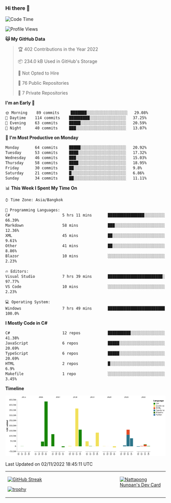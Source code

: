 ### Hi there 👋

<!--START_SECTION:waka-->
![Code Time](http://img.shields.io/badge/Code%20Time-329%20hrs%2059%20mins-blue)

![Profile Views](http://img.shields.io/badge/Profile%20Views-0-blue)

**🐱 My GitHub Data** 

> 🏆 402 Contributions in the Year 2022
 > 
> 📦 234.0 kB Used in GitHub's Storage 
 > 
> 🚫 Not Opted to Hire
 > 
> 📜 76 Public Repositories 
 > 
> 🔑 7 Private Repositories  
 > 
**I'm an Early 🐤** 

```text
🌞 Morning    89 commits     ███████░░░░░░░░░░░░░░░░░░   29.08% 
🌆 Daytime    114 commits    █████████░░░░░░░░░░░░░░░░   37.25% 
🌃 Evening    63 commits     █████░░░░░░░░░░░░░░░░░░░░   20.59% 
🌙 Night      40 commits     ███░░░░░░░░░░░░░░░░░░░░░░   13.07%

```
📅 **I'm Most Productive on Monday** 

```text
Monday       64 commits     █████░░░░░░░░░░░░░░░░░░░░   20.92% 
Tuesday      53 commits     ████░░░░░░░░░░░░░░░░░░░░░   17.32% 
Wednesday    46 commits     ███░░░░░░░░░░░░░░░░░░░░░░   15.03% 
Thursday     58 commits     ████░░░░░░░░░░░░░░░░░░░░░   18.95% 
Friday       30 commits     ██░░░░░░░░░░░░░░░░░░░░░░░   9.8% 
Saturday     21 commits     █░░░░░░░░░░░░░░░░░░░░░░░░   6.86% 
Sunday       34 commits     ██░░░░░░░░░░░░░░░░░░░░░░░   11.11%

```


📊 **This Week I Spent My Time On** 

```text
⌚︎ Time Zone: Asia/Bangkok

💬 Programming Languages: 
C#                       5 hrs 11 mins       ████████████████░░░░░░░░░   66.39% 
Markdown                 58 mins             ███░░░░░░░░░░░░░░░░░░░░░░   12.36% 
XML                      45 mins             ██░░░░░░░░░░░░░░░░░░░░░░░   9.61% 
Other                    41 mins             ██░░░░░░░░░░░░░░░░░░░░░░░   8.86% 
Blazor                   10 mins             ░░░░░░░░░░░░░░░░░░░░░░░░░   2.23%

🔥 Editors: 
Visual Studio            7 hrs 39 mins       ████████████████████████░   97.77% 
VS Code                  10 mins             ░░░░░░░░░░░░░░░░░░░░░░░░░   2.23%

💻 Operating System: 
Windows                  7 hrs 49 mins       █████████████████████████   100.0%

```

**I Mostly Code in C#** 

```text
C#                       12 repos            ██████████░░░░░░░░░░░░░░░   41.38% 
JavaScript               6 repos             █████░░░░░░░░░░░░░░░░░░░░   20.69% 
TypeScript               6 repos             █████░░░░░░░░░░░░░░░░░░░░   20.69% 
HTML                     2 repos             █░░░░░░░░░░░░░░░░░░░░░░░░   6.9% 
Makefile                 1 repo              ░░░░░░░░░░░░░░░░░░░░░░░░░   3.45%

```


**Timeline**

![Chart not found](https://raw.githubusercontent.com/aixasz/aixasz/main/charts/bar_graph.png) 


 Last Updated on 02/11/2022 18:45:11 UTC
<!--END_SECTION:waka-->

<table>
<tr>
<td width="70%" valign="top">
 
 [![GitHub Streak](http://github-readme-streak-stats.herokuapp.com?user=aixasz&theme=github-dark&hide_border=true&date_format=%5BY%20%5DM%20j)](https://git.io/streak-stats)

 [![trophy](https://github-profile-trophy.vercel.app/?username=aixasz&theme=onedark)](https://github.com/ryo-ma/github-profile-trophy)
 </td>
<td width="30%" valign="top">
 
<a href="https://app.daily.dev/aixasz"><img src="https://api.daily.dev/devcards/403207936e6547c9a85ea449e9f3abe8.png?r=re8" alt="Nattapong Nunpan's Dev Card"/></a>

 </td>
</tr>
</table>
 
